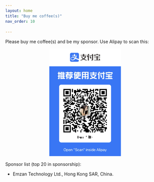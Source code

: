 ```yaml
---
layout: home
title: "Buy me coffee(s)"
nav_order: 10

---
```


<head>
  <title>A Preliminary Mathematical Exegesis of Diffusion Models</title>
  <meta name="description" content="An in-depth mathematical analysis of diffusion models in machine learning.">
  <meta name="keywords" content="diffusion models, mathematics, machine learning, exegesis">
  <meta name="author" content="Shuyue Wang">
  <!-- Open Graph (for social sharing) -->
  <meta property="og:title" content="A Preliminary Mathematical Exegesis of Diffusion Models">
  <meta property="og:description" content="An in-depth mathematical analysis of diffusion models in machine learning.">
  <meta property="og:url" content="https://shuyuew1991.github.io/A-Preliminary-Mathematical-Exegesis-of-Diffusion-Models/">
  <meta property="og:type" content="website">
</head>

Please buy me coffee(s) and be my sponsor. 
Use Alipay to scan this:
<div style="text-align: center;">
  <img src="./assets/images/alipay.png" style="width: 45%; max-width: 400px; height: auto; margin: 0 auto;">
</div>



Sponsor list (top 20 in sponsorship):

- Emzan Technology Ltd., Hong Kong SAR, China.

